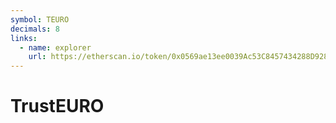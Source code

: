 ```yaml
---
symbol: TEURO
decimals: 8
links:
  - name: explorer
    url: https://etherscan.io/token/0x0569ae13ee0039Ac53C8457434288D92804DF820
---
```


# TrustEURO
